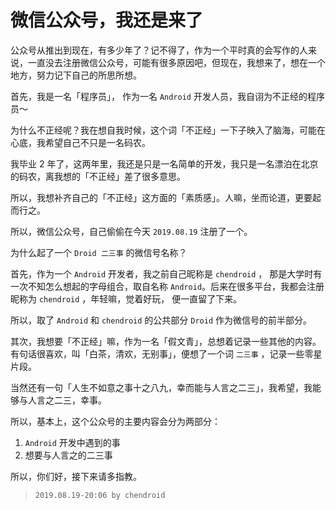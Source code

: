 # 微信公众号，我还是来了



公众号从推出到现在，有多少年了？记不得了，作为一个平时真的会写作的人来说，一直没去注册微信公众号，可能有很多原因吧，但现在，我想来了，想在一个地方，努力记下自己的所思所想。

首先，我是一名「程序员」， 作为一名 `Android` 开发人员，我自诩为不正经的程序员～

为什么不正经呢？我在想自我时候，这个词「不正经」一下子映入了脑海，可能在心底，我希望自己不只是一名码农。

我毕业 2 年了，这两年里，我还是只是一名简单的开发，我只是一名漂泊在北京的码农，离我想的「不正经」差了很多意思。

所以，我想补齐自己的「不正经」这方面的「素质感」。人嘛，坐而论道，更要起而行之。

所以，微信公众号，自己偷偷在今天 `2019.08.19` 注册了一个。

为什么起了一个 `Droid 二三事` 的微信号名称？

首先，作为一个 `Android` 开发者，我之前自己昵称是 `chendroid` ， 那是大学时有一次不知怎么想起的字母组合，取自名称 `Android`。后来在很多平台，我都会注册昵称为 `chendroid` ，年轻嘛，觉着好玩， 便一直留了下来。

所以，取了 `Android` 和 `chendroid` 的公共部分 `Droid` 作为微信号的前半部分。

其次，我想要「不正经」嘛，作为一名「假文青」，总想着记录一些其他的内容。有句话很喜欢，叫「白茶，清欢，无别事」，便想了一个词 `二三事` ，记录一些零星片段。

当然还有一句「人生不如意之事十之八九，幸而能与人言之二三」，我希望，我能够与人言之二三，幸事。

所以，基本上，这个公众号的主要内容会分为两部分：

1. `Android` 开发中遇到的事
2. 想要与人言之的二三事



所以，你们好，接下来请多指教。



> `2019.08.19-20:06 by chendroid`